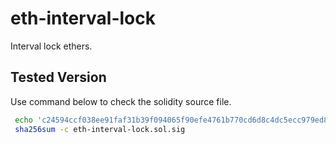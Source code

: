 # eth-interval-lock

Interval lock ethers.

## Tested Version

Use command below to check the solidity source file.

```bash
 echo 'c24594ccf038ee91faf31b39f094065f90efe4761b770cd6d8c4dc5ecc979ed8 *eth-interval-lock.sol' > eth-interval-lock.sol.sig
 sha256sum -c eth-interval-lock.sol.sig
```
